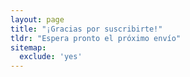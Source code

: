 ```yaml
---
layout: page
title: "¡Gracias por suscribirte!"
tldr: "Espera pronto el próximo envío"
sitemap:
  exclude: 'yes'
---
```

